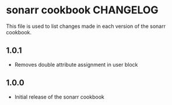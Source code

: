 sonarr cookbook CHANGELOG
=========================

This file is used to list changes made in each version of the sonarr cookbook.

1.0.1
-----
* Removes double attribute assignment in user block

1.0.0
-----
* Initial release of the sonarr cookbook
